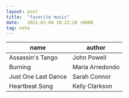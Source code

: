 ```yaml
---
layout: post
title:  "favorite music"
date:   2021-02-04 10:22:26 +0800
tag: note
---
```


| name | author |
| ---- | ---- |
| Assassin's Tango | John Powell |
| Burning | Maria Arredondo |
| Just One Last Dance | Sarah Connor |
| Heartbeat Song | Kelly Clarkson |